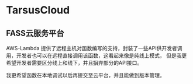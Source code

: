 # TarsusCloud

## FASS云服务平台

AWS-Lambda 提供了远程主机对函数编写的支持，封装了一些API供开发者调用，开发者也可以在远程直接调用该函数，这看起来像是纯线上模式，
但是我更希望开发者需要区分线上和线下，并且摒弃部分的API接口。

我更希望函数在本地调试以后再提交至云平台，并且能做到版本管理。
